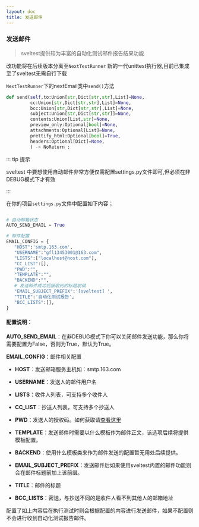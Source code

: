 ```yaml
---
layout: doc
title: 发送邮件
---
```




### 发送邮件
> sveltest提供较为丰富的自动化测试邮件报告结果功能

改功能将在后续版本分离至`NextTestRunner` 新的一代unittest执行器,目前已集成至了sveltest无需自行下载

`NextTestRunner`下的nextEmail类中`send()`方法
```python
def send(self,to:Union[str,Dict[str,str],List]=None,
         cc:Union[str,Dict[str,str],List]=None,
         bcc:Union[str,Dict[str,str],List]=None,
         subject:Union[str,Dict[str,str]]=None,
         contents:Union[List,str]=None,
         preview_only:Optional[bool]=None,
         attachments:Optional[List]=None,
         prettify_html:Optional[bool]=True,
         headers:Optional[Dict]=None,
         ) -> NoReturn :

```

::: tip 提示

sveltest 中要想使用自动邮件非常方便仅需配置settings.py文件即可,但必须在非DEBUG模式下才有效

 :::

 在你的项目`settings.py`文件中配置如下内容；

 ```python

# 自动邮箱状态
AUTO_SEND_EMAIL = True

# 邮件配置
EMAIL_CONFIG = {
    "HOST":'smtp.163.com',
    "USERNAME":"gfl13453001@163.com",
    "LISTS":["localhost@host.com"],
    "CC_LIST":[],
    "PWD":"",
    "TEMPLATE":"",
    "BACKEND":"",
    # 发送邮件成功后接收到的标题前缀
    "EMAIL_SUBJECT_PREFIX":'[sveltest] ',
    "TITLE":'自动化测试报告',
    "BCC_LISTS":[],
}

 ```

#### 配置说明：
**AUTO_SEND_EMAIL**：在非DEBUG模式下你可以关闭邮件发送功能，那么你将需要配置为False，否则为True，默认为True。

**EMAIL_CONFIG**：邮件相关配置

   - **HOST**：发送邮箱服务主机如：smtp.163.com
    
   - **USERNAME**：发送人的邮件用户名
    
   - **LISTS**：收件人列表，可支持多个收件人
    
   - **CC_LIST**：抄送人列表，可支持多个抄送人
    
   - **PWD**：发送人的授权码。如何获取请[查看这里](https://xinzhi.wenda.so.com/a/1644390991203805)
   
   - **TEMPLATE**：发送邮件时需要以什么模板作为邮件正文，该选项后续将提供模板配置。
   
   - **BACKEND**：使用什么模板类来作为邮件发送的配置暂无用处后续提供。
   
   - **EMAIL_SUBJECT_PREFIX**：发送邮件后如果使用sveltest内置的邮件功能则会在邮件标题前加上该前缀。
   
   - **TITLE**：邮件的标题
   
   - **BCC_LISTS**：密送，与抄送不同的是收件人看不到其他人的邮箱地址
   
​配置了如上内容后在执行测试时则会根据配置的内容进行发送邮件，如果不配置则不会进行收到自动化测试报告邮件。

